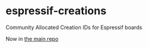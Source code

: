# espressif-creations
Community Allocated Creation IDs for Espressif boards

Now in [the main repo](https://github.com/creationid/creators/blob/main/creations/espressif.md)
